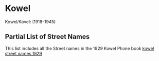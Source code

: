 # Kowel
Kowel/Kovel: (1918-1945)

## Partial List of Street Names
This list includes all the Street names in the 1929 Kowel Phone book
[kowel street names 1929](street_names.txt)
